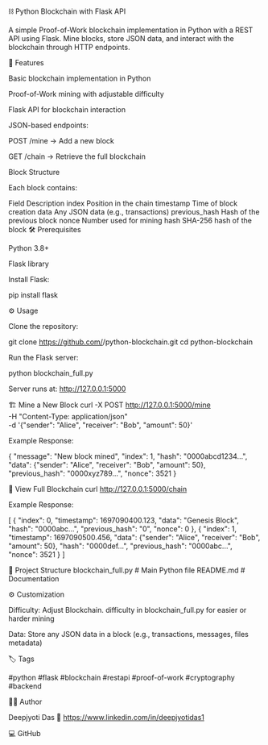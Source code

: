 ⛓️ Python Blockchain with Flask API

A simple Proof-of-Work blockchain implementation in Python with a REST API using Flask.
Mine blocks, store JSON data, and interact with the blockchain through HTTP endpoints.

🚀 Features

Basic blockchain implementation in Python

Proof-of-Work mining with adjustable difficulty

Flask API for blockchain interaction

JSON-based endpoints:

POST /mine → Add a new block

GET /chain → Retrieve the full blockchain

Block Structure

Each block contains:

Field	Description
index	Position in the chain
timestamp	Time of block creation
data	Any JSON data (e.g., transactions)
previous_hash	Hash of the previous block
nonce	Number used for mining
hash	SHA-256 hash of the block
🛠️ Prerequisites

Python 3.8+

Flask library

Install Flask:

pip install flask

⚙️ Usage

Clone the repository:

git clone https://github.com/<your-username>/python-blockchain.git
cd python-blockchain


Run the Flask server:

python blockchain_full.py


Server runs at: http://127.0.0.1:5000

🏗️ Mine a New Block
curl -X POST http://127.0.0.1:5000/mine \
-H "Content-Type: application/json" \
-d '{"sender": "Alice", "receiver": "Bob", "amount": 50}'


Example Response:

{
  "message": "New block mined",
  "index": 1,
  "hash": "0000abcd1234...",
  "data": {"sender": "Alice", "receiver": "Bob", "amount": 50},
  "previous_hash": "0000xyz789...",
  "nonce": 3521
}

📜 View Full Blockchain
curl http://127.0.0.1:5000/chain


Example Response:

[
  {
    "index": 0,
    "timestamp": 1697090400.123,
    "data": "Genesis Block",
    "hash": "0000abc...",
    "previous_hash": "0",
    "nonce": 0
  },
  {
    "index": 1,
    "timestamp": 1697090500.456,
    "data": {"sender": "Alice", "receiver": "Bob", "amount": 50},
    "hash": "0000def...",
    "previous_hash": "0000abc...",
    "nonce": 3521
  }
]

🔧 Project Structure
blockchain_full.py   # Main Python file
README.md            # Documentation

⚙️ Customization

Difficulty: Adjust Blockchain. difficulty in blockchain_full.py for easier or harder mining

Data: Store any JSON data in a block (e.g., transactions, messages, files metadata)

🏷️ Tags

#python #flask #blockchain #restapi #proof-of-work #cryptography #backend

🧑‍💻 Author

Deepjyoti Das
🔗 https://www.linkedin.com/in/deepjyotidas1

💻 GitHub
